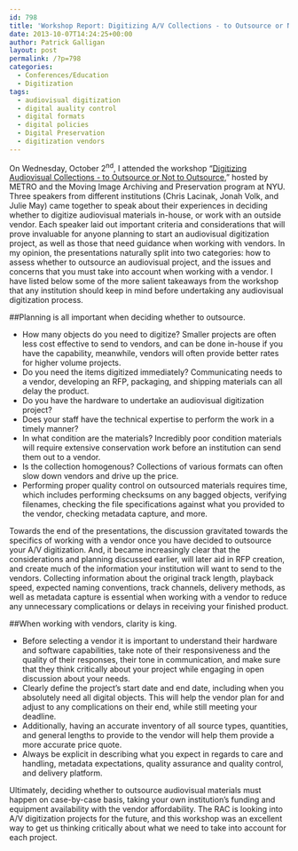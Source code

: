 ```yaml
---
id: 798
title: 'Workshop Report: Digitizing A/V Collections - to Outsource or Not to Outsource?'
date: 2013-10-07T14:24:25+00:00
author: Patrick Galligan
layout: post
permalink: /?p=798
categories:
  - Conferences/Education
  - Digitization
tags:
  - audiovisual digitization
  - digital auality control
  - digital formats
  - digital policies
  - Digital Preservation
  - digitization vendors
---
```

On Wednesday, October 2<sup>nd</sup>, I attended the workshop “[Digitizing Audiovisual Collections - to Outsource or Not to Outsource](http://metro.org/events/424/),” hosted by METRO and the Moving Image Archiving and Preservation program at NYU. Three speakers from different institutions (Chris Lacinak, Jonah Volk, and Julie May) came together to speak about their experiences in deciding whether to digitize audiovisual materials in-house, or work with an outside vendor. Each speaker laid out important criteria and considerations that will prove invaluable for anyone planning to start an audiovisual digitization project, as well as those that need guidance when working with vendors. In my opinion, the presentations naturally split into two categories: how to assess whether to outsource an audiovisual project, and the issues and concerns that you must take into account when working with a vendor. I have listed below some of the more salient takeaways from the workshop that any institution should keep in mind before undertaking any audiovisual digitization process.

<!--more-->

##Planning is all important when deciding whether to outsource.
* How many objects do you need to digitize? Smaller projects are often less cost effective to send to vendors, and can be done in-house if you have the capability, meanwhile, vendors will often provide better rates for higher volume projects.
* Do you need the items digitized immediately? Communicating needs to a vendor, developing an RFP, packaging, and shipping materials can all delay the product.
* Do you have the hardware to undertake an audiovisual digitization project?
* Does your staff have the technical expertise to perform the work in a timely manner?
* In what condition are the materials? Incredibly poor condition materials will require extensive conservation work before an institution can send them out to a vendor.
* Is the collection homogenous? Collections of various formats can often slow down vendors and drive up the price.
* Performing proper quality control on outsourced materials requires time, which includes performing checksums on any bagged objects, verifying filenames, checking the file specifications against what you provided to the vendor, checking metadata capture, and more.

Towards the end of the presentations, the discussion gravitated towards the specifics of working with a vendor once you have decided to outsource your A/V digitization. And, it became increasingly clear that the considerations and planning discussed earlier, will later aid in RFP creation, and create much of the information your institution will want to send to the vendors. Collecting information about the original track length, playback speed, expected naming conventions, track channels, delivery methods, as well as metadata capture is essential when working with a vendor to reduce any unnecessary complications or delays in receiving your finished product.

##When working with vendors, clarity is king.
* Before selecting a vendor it is important to understand their hardware and software capabilities, take note of their responsiveness and the quality of their responses, their tone in communication, and make sure that they think critically about your project while engaging in open discussion about your needs.
* Clearly define the project’s start date and end date, including when you absolutely need all digital objects. This will help the vendor plan for and adjust to any complications on their end, while still meeting your deadline.
* Additionally, having an accurate inventory of all source types, quantities, and general lengths to provide to the vendor will help them provide a more accurate price quote.
* Always be explicit in describing what you expect in regards to care and handling, metadata expectations, quality assurance and quality control, and delivery platform.

Ultimately, deciding whether to outsource audiovisual materials must happen on case-by-case basis, taking your own institution’s funding and equipment availability with the vendor affordability. The RAC is looking into A/V digitization projects for the future, and this workshop was an excellent way to get us thinking critically about what we need to take into account for each project.
